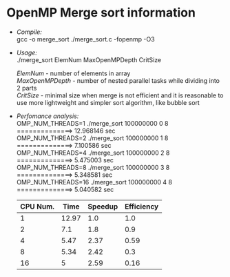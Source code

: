 # OpenMP Merge sort information 
* *Compile:*  
gcc -o merge_sort ./merge_sort.c -fopenmp -O3  

* *Usage:*  
./merge_sort ElemNum MaxOpenMPDepth CritSize  

  _ElemNum_ - number of elements in array  
  _MaxOpenMPDepth_ - number of nested parallel tasks while dividing into 2 parts  
  _CritSize_ - minimal size when merge is not efficient and it is reasonable to  
               use more lightweight and simpler sort algorithm, like bubble sort  

* *Perfomance analysis:*  
OMP_NUM_THREADS=1  ./merge_sort 100000000 0 8 ==============> 12.968146 sec  
OMP_NUM_THREADS=2  ./merge_sort 100000000 1 8 ==============> 7.100586 sec  
OMP_NUM_THREADS=4  ./merge_sort 100000000 2 8 ==============> 5.475003 sec  
OMP_NUM_THREADS=8  ./merge_sort 100000000 3 8 ==============> 5.348581 sec  
OMP_NUM_THREADS=16 ./merge_sort 100000000 4 8 ==============> 5.040582 sec  

  |  CPU Num. |  Time  |  Speedup  | Efficiency |
  |-----------|--------|-----------|------------|
  |     1     |  12.97 |    1.0    |      1.0   |
  |     2     |   7.1  |    1.8    |      0.9   |
  |     4     |  5.47  |    2.37   |     0.59   |
  |     8     |  5.34  |    2.42   |      0.3   |
  |    16     |    5   |    2.59   |     0.16   |
